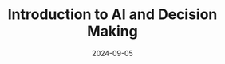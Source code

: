 ---
title: "Introduction to AI and Decision Making"
collection: teaching
type: "B.Sc course"
permalink: materials/AIPD/labor/I-introduction
venue: "University of Debrecen, Department of Data Science and Visualization"
date: 2024-09-05
location: "Debrecen, Hungary"
---